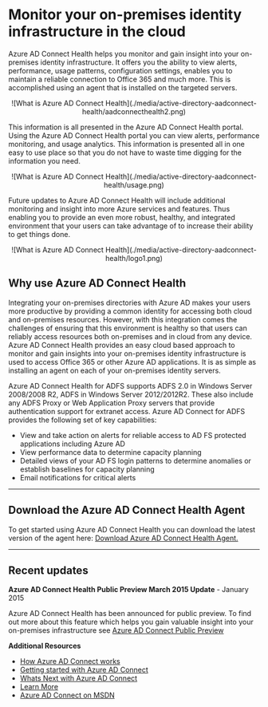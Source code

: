 <properties 
	pageTitle="Monitor your on-premises identity infrastructure in the cloud." 
	description="This is the Azure AD Connect Health page that describes what it is and why you would use it." 
	services="active-directory" 
	documentationCenter="" 
	authors="billmath" 
	manager="terrylan" 
	editor="bryanla"/>

<tags 
	ms.service="active-directory" 
	ms.workload="identity" 
	ms.tgt_pltfrm="na" 
	ms.devlang="na" 
	ms.topic="article" 
	ms.date="05/28/2015" 
	ms.author="billmath"/>

# Monitor your on-premises identity infrastructure in the cloud

Azure AD Connect Health helps you monitor and gain insight into your on-premises identity infrastructure. It offers you the ability to view alerts, performance, usage patterns, configuration settings, enables you to maintain a reliable connection to Office 365 and much more. This is accomplished using an agent that is installed on the targeted servers.  

<center>![What is Azure AD Connect Health](./media/active-directory-aadconnect-health/aadconnecthealth2.png)</center>


This information is all presented in the Azure AD Connect Health portal.  Using the Azure AD Connect Health portal you can view alerts, performance monitoring, and usage analytics.  This information is presented all in one easy to use place so that you do not have to waste time digging for the information you need.

<center>![What is Azure AD Connect Health](./media/active-directory-aadconnect-health/usage.png)</center>


Future updates to Azure AD Connect Health will include additional monitoring and insight into more Azure services and features.  Thus enabling you to provide an even more robust, healthy, and integrated environment that your users can take advantage of to increase their ability to get things done.


<center>![What is Azure AD Connect Health](./media/active-directory-aadconnect-health/logo1.png)</center>




## Why use Azure AD Connect Health

Integrating your on-premises directories with Azure AD makes your users more productive by providing a common identity for accessing both cloud and on-premises resources. However, with this integration comes the challenges of ensuring that this environment is healthy so that users can reliably access resources both on-premises and in cloud from any device. Azure AD Connect Health provides an easy cloud based approach to monitor and gain insights into your on-premises identity infrastructure is used to access Office 365 or other Azure AD applications. It is as simple as installing an agent on each of your on-premises identity servers. 

Azure AD Connect Health for ADFS supports ADFS 2.0 in Windows Server 2008/2008 R2, ADFS in Windows Server 2012/2012R2. These also include any ADFS Proxy or Web Application Proxy servers that provide authentication support for extranet access. Azure AD Connect for ADFS provides the following set of key capabilities:

- View and take action on alerts for reliable access to AD FS protected applications including Azure AD
- View performance data to determine capacity planning
- Detailed views of your AD FS login patterns to determine anomalies or establish baselines for capacity planning
- Email notifications for critical alerts



----------------------------------------------------------------------------------------------------------
## Download the Azure AD Connect Health Agent

To get started using Azure AD Connect Health you can download the latest version of the agent here:  [Download Azure AD Connect Health Agent.](http://go.microsoft.com/fwlink/?LinkID=518973) 

----------------------------------------------------------------------------------------------------------

## Recent updates

**Azure AD Connect Health Public Preview March 2015 Update** - January 2015

Azure AD Connect Health has been announced for public preview.  To find out more about this feature which helps you gain valuable insight into your on-premises infrastructure see [Azure AD Connect Public Preview](http://blogs.technet.com/b/ad/archive/2015/01/29/azure-ad-conditional-access-and-azure-ad-connect-health-now-in-preview.aspx) 





**Additional Resources**


* [How Azure AD Connect works](active-directory-aadconnect-how-it-works.md)
* [Getting started with Azure AD Connect](active-directory-aadconnect-get-started.md)
* [Whats Next with Azure AD Connect](active-directory-aadconnect-whats-next.md)
* [Learn More](active-directory-aadconnect-learn-more.md)
* [Azure AD Connect on MSDN](https://msdn.microsoft.com/library/azure/dn832695.aspx)



